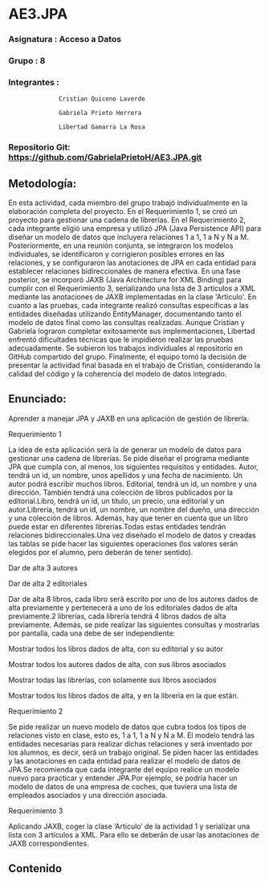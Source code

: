 # AE3.JPA


 

 

 

### Asignatura	: 	Acceso a Datos 
 
### Grupo		:	8 

### Integrantes	:	
                  Cristian Quiceno Laverde 

                  Gabriela Prieto Herrera 

                  Libertad Gamarra La Rosa 

 
### Repositorio Git: https://github.com/GabrielaPrietoH/AE3.JPA.git 

 

## Metodología:  

En esta actividad, cada miembro del grupo trabajó individualmente en la elaboración completa del proyecto. En el Requerimiento 1, se creó un proyecto para gestionar una cadena de librerías. En el Requerimiento 2, cada integrante eligió una empresa y utilizó JPA (Java Persistence API) para diseñar un modelo de datos que incluyera relaciones 1 a 1, 1 a N y N a M. 
Posteriormente, en una reunión conjunta, se integraron los modelos individuales, se identificaron y corrigieron posibles errores en las relaciones, y se configuraron las anotaciones de JPA en cada entidad para establecer relaciones bidireccionales de manera efectiva. 
En una fase posterior, se incorporó JAXB (Java Architecture for XML Binding) para cumplir con el Requerimiento 3, serializando una lista de 3 artículos a XML mediante las anotaciones de JAXB implementadas en la clase 'Articulo'. 
En cuanto a las pruebas, cada integrante realizó consultas específicas a las entidades diseñadas utilizando EntityManager, documentando tanto el modelo de datos final como las consultas realizadas. Aunque Cristian y Gabriela lograron completar exitosamente sus implementaciones, Libertad enfrentó dificultades técnicas que le impidieron realizar las pruebas adecuadamente. Se subieron los trabajos individuales al repositorio en GitHub compartido del grupo. Finalmente, el equipo tomó la decisión de presentar la actividad final basada en el trabajo de Cristian, considerando la calidad del código y la coherencia del modelo de datos integrado. 

## Enunciado: 

Aprender a manejar JPA y JAXB en una aplicación de gestión de librería. 

Requerimiento 1 

La idea de esta aplicación será la de generar un modelo de datos para gestionar una cadena de librerías. Se pide diseñar el programa mediante JPA que cumpla con, al menos, los siguientes requisitos y entidades. Autor, tendrá un id, un nombre, unos apellidos y una fecha de nacimiento. Un autor podrá escribir muchos libros. Editorial, tendrá un id, un nombre y una dirección. También tendrá una colección de libros publicados por la editorial.Libro, tendrá un id, un título, un precio, una editorial y un autor.Librería, tendrá un id, un nombre, un nombre del dueño, una dirección y una colección de libros. Además, hay que tener en cuenta que un libro puede estar en diferentes librerías.Todas estas entidades tendrán relaciones bidireccionales.Una vez diseñado el modelo de datos y creadas las tablas se pide hacer las siguientes operaciones (los valores serán elegidos por el alumno, pero deberán de tener sentido). 

Dar de alta 3 autores 

Dar de alta 2 editoriales 

Dar de alta 8 libros, cada libro será escrito por uno de los autores dados de alta previamente y pertenecerá a uno de los editoriales dados de alta previamente.2 librerías, cada librería tendrá 4 libros dados de alta previamente. Además, se pide realizar las siguientes consultas y mostrarlas por pantalla, cada una debe de ser independiente: 

Mostrar todos los libros dados de alta, con su editorial y su autor 

Mostrar todos los autores dados de alta, con sus libros asociados 

Mostrar todas las librerías, con solamente sus libros asociados 

Mostrar todos los libros dados de alta, y en la librería en la que están. 

Requerimiento 2 

Se pide realizar un nuevo modelo de datos que cubra todos los tipos de relaciones visto en clase, esto es, 1 a 1, 1 a N y N a M. El modelo tendrá las entidades necesarias para realizar dichas relaciones y será inventado por los alumnos, es decir, será un trabajo original. Se piden hacer las entidades y las anotaciones en cada entidad para realizar el modelo de datos de JPA.Se recomienda que cada integrante del equipo realice un modelo nuevo para practicar y entender JPA.Por ejemplo, se podría hacer un modelo de datos de una empresa de coches, que tuviera una lista de empleados asociados y una dirección asociada. 

Requerimiento 3 

Aplicando JAXB, coger la clase ‘Articulo’ de la actividad 1 y serializar una lista con 3 artículos a XML. Para ello se deberán de usar las anotaciones de JAXB correspondientes. 

## Contenido


